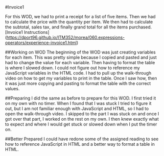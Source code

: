 #Invoice1

For this WOD, we had to print a receipt for a list of five items. Then we had to calculate the price with the quantity per item. 
We then had to calculate the subtotal, sales tax, and finally grand total for all the items purchased. 
[Invoice1 Instructions] (https://dport96.github.io/ITM352/morea/060.expressions-operators/experience-invoice1.html)

##Working on WOD
The beginning of the WOD was just creating variables for each item. This was pretty simple because I copied and pasted and just had to change the value for each 
variable. Then having to format the table is where I slowed down. I could not figure out how to reference my JavaScript variables in the HTML code. 
I had to pull up the walk-through video on how to get my variables to print in the table. Once I saw how, then it was just more copying and pasting to 
format the table with the correct values.

##Preparing
I did the same as before to prepare for this WOD. I first tried it on my own with no timer. When I found that I was stuck I tried to figure it out, but I am not 
familiar enough with JavaScript and HTML, so I had to open the walk-through video. I skipped to the part I was stuck on and once I got over that part, I worked on 
the rest on my own. I then knew exactly what to expect and where I would get stuck or slowed down when I put the timer on. 

##Better Prepared
I could have redone some of the assigned reading to see how to reference JavaScript in HTML and a better way to format a table in HTML. 
